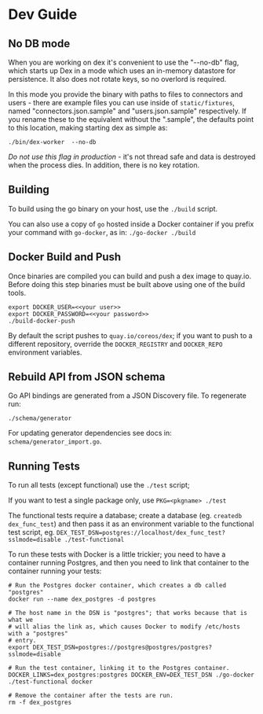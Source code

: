 # Dev Guide

## No DB mode

When you are working on dex it's convenient to use the "--no-db" flag, which starts up Dex in a mode which uses an in-memory datastore for persistence. It also does not rotate keys, so no overlord is required.

In this mode you provide the binary with paths to files to connectors and users - there are example files you can use inside of `static/fixtures`, named "connectors.json.sample" and "users.json.sample" respectively. If you rename these to the equivalent without the ".sample", the defaults point to this location, making starting dex as simple as:

`./bin/dex-worker  --no-db`

*Do not use this flag in production* - it's not thread safe and data is destroyed when the process dies. In addition, there is no key rotation.

## Building

To build using the go binary on your host, use the `./build` script.

You can also use a copy of `go` hosted inside a Docker container if you prefix your command with `go-docker`, as in: `./go-docker ./build`

## Docker Build and Push

Once binaries are compiled you can build and push a dex image to quay.io. Before doing this step binaries must be built above using one of the build tools.

```
export DOCKER_USER=<<your user>>
export DOCKER_PASSWORD=<<your password>>
./build-docker-push
```

By default the script pushes to `quay.io/coreos/dex`; if you want to push to a different repository, override the `DOCKER_REGISTRY` and `DOCKER_REPO` environment variables.

## Rebuild API from JSON schema

Go API bindings are generated from a JSON Discovery file.
To regenerate run:

```
./schema/generator
```

For updating generator dependencies see docs in: `schema/generator_import.go`.

## Running Tests

To run all tests (except functional) use the `./test` script; 

If you want to test a single package only, use `PKG=<pkgname> ./test`

The functional tests require a database; create a database (eg. `createdb dex_func_test`) and then pass it as an environment variable to the functional test script, eg.  `DEX_TEST_DSN=postgres://localhost/dex_func_test?sslmode=disable ./test-functional`

To run these tests with Docker is a little trickier; you need to have a container running Postgres, and then you need to link that container to the container running your tests:


```
# Run the Postgres docker container, which creates a db called "postgres"
docker run --name dex_postgres -d postgres

# The host name in the DSN is "postgres"; that works because that is what we
# will alias the link as, which causes Docker to modify /etc/hosts with a "postgres"
# entry.
export DEX_TEST_DSN=postgres://postgres@postgres/postgres?sslmode=disable

# Run the test container, linking it to the Postgres container.
DOCKER_LINKS=dex_postgres:postgres DOCKER_ENV=DEX_TEST_DSN ./go-docker ./test-functional docker

# Remove the container after the tests are run.
rm -f dex_postgres
```


